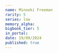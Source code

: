 ```yaml
---
name: Minooki Freeman
rarity: 5
series: low
memory_alpha:
bigbook_tier: 5
in_portal:
date: 19/09/2024
published: true
---
```




